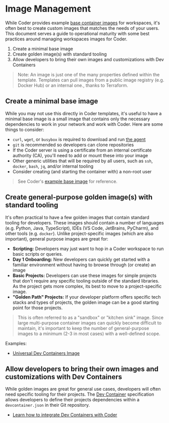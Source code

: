 # Image Management

While Coder provides example
[base container images](https://github.com/coder/enterprise-images) for
workspaces, it's often best to create custom images that matches the needs of
your users. This document serves a guide to operational maturity with some best
practices around managing workspaces images for Coder.

1. Create a minimal base image
2. Create golden image(s) with standard tooling
3. Allow developers to bring their own images and customizations with Dev
   Containers

> Note: An image is just one of the many properties defined within the template.
> Templates can pull images from a public image registry (e.g. Docker Hub) or an
> internal one., thanks to Terraform.

## Create a minimal base image

While you may not use this directly in Coder templates, it's useful to have a
minimal base image is a small image that contains only the necessary
dependencies to work in your network and work with Coder. Here are some things
to consider:

- `curl`, `wget`, or `busybox` is required to download and run
  [the agent](https://github.com/coder/coder/blob/main/provisionersdk/scripts/bootstrap_linux.sh)
- `git` is recommended so developers can clone repositories
- If the Coder server is using a certificate from an internal certificate
  authority (CA), you'll need to add or mount these into your image
- Other generic utilities that will be required by all users, such as `ssh`,
  `docker`, `bash`, `jq`, and/or internal tooling
- Consider creating (and starting the container with) a non-root user

> See Coder's
> [example base image](https://github.com/coder/enterprise-images/tree/main/images/minimal)
> for reference.

## Create general-purpose golden image(s) with standard tooling

It's often practical to have a few golden images that contain standard tooling
for developers. These images should contain a number of languages (e.g. Python,
Java, TypeScript), IDEs (VS Code, JetBrains, PyCharm), and other tools (e.g.
`docker`). Unlike project-specific images (which are also important), general
purpose images are great for:

- **Scripting:** Developers may just want to hop in a Coder workspace to run
  basic scripts or queries.
- **Day 1 Onboarding:** New developers can quickly get started with a familiar
  environment without having to browse through (or create) an image
- **Basic Projects:** Developers can use these images for simple projects that
  don't require any specific tooling outside of the standard libraries. As the
  project gets more complex, its best to move to a project-specific image.
- **"Golden Path" Projects:** If your developer platform offers specific tech
  stacks and types of projects, the golden image can be a good starting point
  for those projects.

> This is often referred to as a "sandbox" or "kitchen sink" image. Since large
> multi-purpose container images can quickly become difficult to maintain, it's
> important to keep the number of general-purpose images to a minimum (2-3 in
> most cases) with a well-defined scope.

Examples:

- [Universal Dev Containers Image](https://github.com/devcontainers/images/tree/main/src/universal)

## Allow developers to bring their own images and customizations with Dev Containers

While golden images are great for general use cases, developers will often need
specific tooling for their projects. The [Dev Container](https://containers.dev)
specification allows developers to define their projects dependencies within a
`devcontainer.json` in their Git repository.

- [Learn how to integrate Dev Containers with Coder](#TODO)
